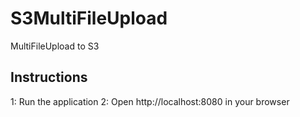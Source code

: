 # S3MultiFileUpload
MultiFileUpload to S3 

## Instructions
1: Run the application
2: Open http://localhost:8080 in your browser
